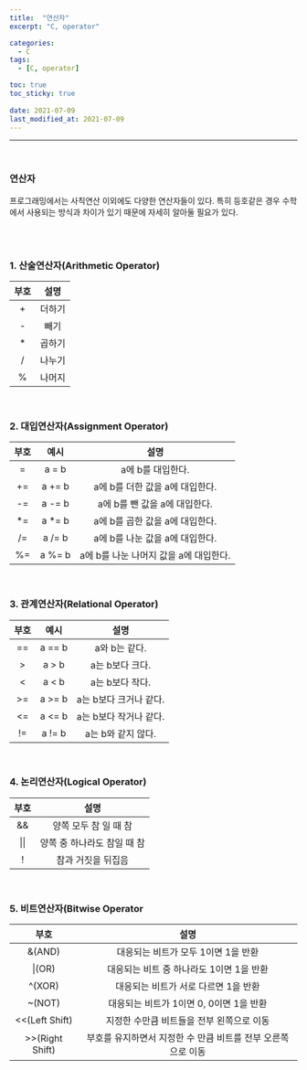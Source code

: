 ```yaml
---
title:  "연산자"
excerpt: "C, operator"

categories:
  - C
tags:
  - [C, operator]

toc: true
toc_sticky: true
 
date: 2021-07-09
last_modified_at: 2021-07-09
---  
```


***
<br>

### 연산자  
프로그래밍에서는 사칙연산 이외에도 다양한 연산자들이 있다. 특히 등호같은 경우 수학에서 사용되는 방식과 차이가 있기 때문에 자세히 알아둘 필요가 있다.  

<br/><br/>  

### 1. 산술연산자(Arithmetic Operator) 

|부호|설명|
|:--------:|:--------:|
|+|더하기|
|-|빼기|
|*|곱하기|
|/|나누기|
|%|나머지|

<br/>

### 2. 대입연산자(Assignment Operator) 

|부호|예시|설명|
|:----:|:----:|:----:|
|=|a = b|a에 b를 대입한다.|
|+=|a += b|a에 b를 더한 값을 a에 대입한다.|
|-=|a -= b|a에 b를 뺀 값을 a에 대입한다.|
|*=|a *= b|a에 b를 곱한 값을 a에 대입한다.|
|/=|a /= b|a에 b를 나눈 값을 a에 대입한다.| 
|%=|a %= b|a에 b를 나눈 나머지 값을 a에 대입한다.|

<br/>

### 3. 관계연산자(Relational Operator)

|부호|예시|설명|
|:----:|:----:|:----:|
|==|a == b|a와 b는 같다.|
|>|a > b|a는 b보다 크다.|
|<|a < b|a는 b보다 작다.|
|>=|a >= b|a는 b보다 크거나 같다.|
|<=|a <= b|a는 b보다 작거나 같다.|
|!=|a != b|a는 b와 같지 않다.|

<br/>

### 4. 논리연산자(Logical Operator)

|부호|설명|
|:----:|:----:|
|&&|양쪽 모두 참 일 때 참|
|\|\||양쪽 중 하나라도 참일 때 참|
|!|참과 거짓을 뒤집음|

<br/>

### 5. 비트연산자(Bitwise Operator

|부호|설명|
|:----:|:----:|
|&(AND)|대응되는 비트가 모두 1이면 1을 반환|
|\|(OR)|대응되는 비트 중 하나라도 1이면 1을 반환|
|^(XOR)|대응되는 비트가 서로 다르면 1을 반환|
|~(NOT)|대응되는 비트가 1이면 0, 0이면 1을 반환|
|<<(Left Shift)|지정한 수만큼 비트들을 전부 왼쪽으로 이동|
|>>(Right Shift)|부호를 유지하면서 지정한 수 만큼 비트를 전부 오른쪽으로 이동|
